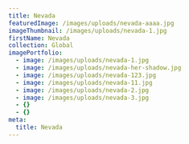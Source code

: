 ```yaml
---
title: Nevada
featuredImage: /images/uploads/nevada-aaaa.jpg
imageThumbnail: /images/uploads/nevada-1.jpg
firstName: Nevada
collection: Global
imagePortfolio:
  - image: /images/uploads/nevada-1.jpg
  - image: /images/uploads/nevada-her-shadow.jpg
  - image: /images/uploads/nevada-123.jpg
  - image: /images/uploads/nevada-11.jpg
  - image: /images/uploads/nevada-2.jpg
  - image: /images/uploads/nevada-3.jpg
  - {}
  - {}
meta:
  title: Nevada
---
```


